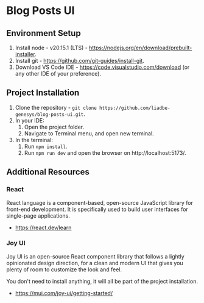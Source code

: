 # Blog Posts UI

## Environment Setup
1. Install node - v20.15.1 (LTS) - https://nodejs.org/en/download/prebuilt-installer.
2. Install git - https://github.com/git-guides/install-git.
3. Download VS Code IDE - https://code.visualstudio.com/download (or any other IDE of your preference).

## Project Installation
1. Clone the repository - `git clone https://github.com/liadbe-genesys/blog-posts-ui.git`.
2. In your IDE:
    1. Open the project folder.
    2. Navigate to Terminal menu, and open new terminal.
3. In the terminal:
    1. Run `npm install`.
    2. Run `npm run dev` and open the browser on http://localhost:5173/.

## Additional Resources
### React
React language is a component-based, open-source JavaScript library for front-end development. It is specifically used to build user interfaces for single-page applications.
* https://react.dev/learn

### Joy UI
Joy UI is an open-source React component library that follows a lightly opinionated design direction, for a clean and modern UI that gives you plenty of room to customize the look and feel.

You don't need to install anything, it will all be part of the project installation.
* https://mui.com/joy-ui/getting-started/
